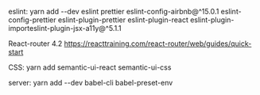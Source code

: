 eslint: 
yarn add --dev eslint prettier eslint-config-airbnb@^15.0.1 eslint-config-prettier eslint-plugin-prettier eslint-plugin-react eslint-plugin-importeslint-plugin-jsx-a11y@^5.1.1

React-router 4.2
    https://reacttraining.com/react-router/web/guides/quick-start

CSS:
    yarn add semantic-ui-react semantic-ui-css

server:
    yarn add --dev babel-cli babel-preset-env

